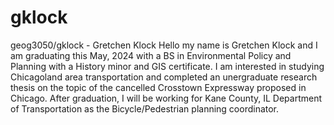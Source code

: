 # gklock
geog3050/gklock - Gretchen Klock
Hello my name is Gretchen Klock and I am graduating this May, 2024 with a BS in Environmental Policy and Planning with a History minor and GIS certificate. I am interested in studying Chicagoland area transportation and completed an unergraduate research thesis on the topic of the cancelled Crosstown Expressway proposed in Chicago. After graduation, I will be working for Kane County, IL Department of Transportation as the Bicycle/Pedestrian planning coordinator.
